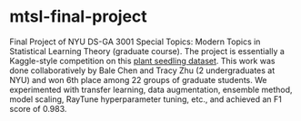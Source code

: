 # mtsl-final-project
Final Project of NYU DS-GA 3001 Special Topics: Modern Topics in Statistical Learning Theory (graduate course). The project is essentially a Kaggle-style competition on this [plant seedling dataset](https://www.kaggle.com/competitions/plant-seedlings-classification). This work was done collaboratively by Bale Chen and Tracy Zhu (2 undergraduates at NYU) and won 6th place among 22 groups of graduate students. We experimented with transfer learning, data augmentation, ensemble method, model scaling, RayTune hyperparameter tuning, etc., and achieved an F1 score of 0.983.
